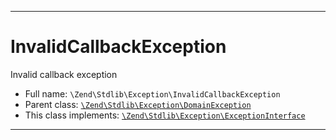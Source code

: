 ***

# InvalidCallbackException

Invalid callback exception

* Full name: `\Zend\Stdlib\Exception\InvalidCallbackException`
* Parent class: [`\Zend\Stdlib\Exception\DomainException`](./DomainException.md)
* This class implements:
  [`\Zend\Stdlib\Exception\ExceptionInterface`](./ExceptionInterface.md)

***

